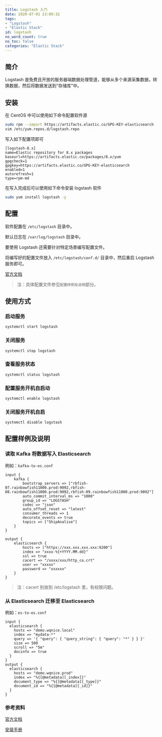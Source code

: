 ```yaml
---
title: Logstash 入门
date: 2020-07-01 23:09:32
tags:
- "Logstash"
- "Elastic Stack"
id: logstash
no_word_count: true
no_toc: false
categories: "Elastic Stack"
---
```


## 简介

Logstash 是免费且开放的服务器端数据处理管道，能够从多个来源采集数据，转换数据，然后将数据发送到“存储库”中。

## 安装

在 CentOS 中可以使用如下命令配置软件源

```bash
sudo rpm --import https://artifacts.elastic.co/GPG-KEY-elasticsearch
vim /etc/yum.repos.d/logstash.repo
```

写入如下配置项即可

```text
[logstash-8.x]
name=Elastic repository for 8.x packages
baseurl=https://artifacts.elastic.co/packages/8.x/yum
gpgcheck=1
gpgkey=https://artifacts.elastic.co/GPG-KEY-elasticsearch
enabled=1
autorefresh=1
type=rpm-md
```

在写入完成后可以使用如下命令安装 logstash 软件

```bash
sudo yum install logstash -y
```

## 配置

软件配置在 `/etc/logstash` 目录中。

默认日志在 `/var/log/logstash` 目录中。

要使用 Logstash 还需要针对特定场景编写配置文件。

将编写好的配置文件放入 `/etc/logstash/conf.d/` 目录中，然后重启 Logstash 服务即可。

[官方文档](https://www.elastic.co/guide/en/logstash/current/index.html)

> 注：具体配置文件参见`配置样例及说明`部分。

## 使用方式

### 启动服务

```bash
systemctl start logstash
```

### 关闭服务

```bash
systemctl stop logstash
```

### 查看服务状态

```bash
systemctl status logstash
```

### 配置服务开机自启动

```bash
systemctl enable logstash
```

### 关闭服务开机自启

```bash
systemctl disable logstash
```

## 配置样例及说明

### 读取 Kafka 将数据写入 Elasticsearch

例如：`kafka-to-es.conf`

```text
input {
    kafka {
        bootstrap_servers => ["rbfish-07.rainbowfish11000.prod:9092,rbfish-08.rainbowfish11000.prod:9092,rbfish-09.rainbowfish11000.prod:9092"]
        auto_commit_interval_ms => "1000"
        group_id => "LOGSTASH"
        codec => "json"
        auto_offset_reset => "latest"
        consumer_threads => 1
        decorate_events => true
        topics => ["ShipAnalise"]
    }
}

output {
    elasticsearch {
        hosts => ["https://xxx.xxx.xxx.xxx:9200"]
        index => "xxxx-%{+YYYY.MM.dd}"
        ssl => true
        cacert => "/xxxx/xxx/http_ca.crt"
        user => "xxxxx"
        password => "xxxxxx"
    }
}
```

> 注：cacert 别放到 /etc/logstash 里，有权限问题。

### 从 Elasticsearch 迁移至 Elasticsearch

例如：`es-to-es.conf`

```text
input {
  elasticsearch {
    hosts => "demo.wqnice.local"
    index => "mydata-*"
    query => '{ "query": { "query_string": { "query": "*" } } }'
    size => 500
    scroll => "5m"
    docinfo => true
  }
}
output {
  elasticsearch {
    hosts => "demo.wqnice.prod"
    index => "%{[@metadata][_index]}"
    document_type => "%{[@metadata][_type]}"
    document_id => "%{[@metadata][_id]}"
  }
}
```

### 参考资料

[官方文档](https://www.elastic.co/guide/en/logstash/current/introduction.html)

[安装手册](https://www.elastic.co/guide/en/logstash/current/installing-logstash.html)
